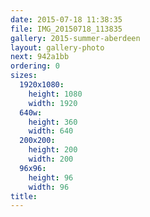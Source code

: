 ```yaml
---
date: 2015-07-18 11:38:35
file: IMG_20150718_113835
gallery: 2015-summer-aberdeen
layout: gallery-photo
next: 942a1bb
ordering: 0
sizes:
  1920x1080:
    height: 1080
    width: 1920
  640w:
    height: 360
    width: 640
  200x200:
    height: 200
    width: 200
  96x96:
    height: 96
    width: 96
title: 
---
```

